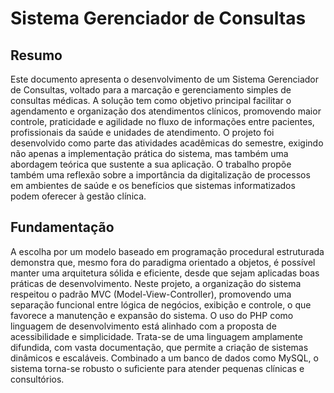 # Sistema Gerenciador de Consultas

## Resumo

Este documento apresenta o desenvolvimento de um Sistema Gerenciador de Consultas, voltado para a marcação e gerenciamento simples de consultas médicas. A solução tem como objetivo principal facilitar o agendamento e organização dos atendimentos clínicos, promovendo maior controle, praticidade e agilidade no fluxo de informações entre pacientes, profissionais da saúde e unidades de atendimento. O projeto foi desenvolvido como parte das atividades acadêmicas do semestre, exigindo não apenas a implementação prática do sistema, mas também uma abordagem teórica que sustente a sua aplicação. O trabalho propõe também uma reflexão sobre a importância da digitalização de processos em ambientes de saúde e os benefícios que sistemas informatizados podem oferecer à gestão clínica.

## Fundamentação

A escolha por um modelo baseado em programação procedural estruturada demonstra que, mesmo fora do paradigma orientado a objetos, é possível manter uma arquitetura sólida e eficiente, desde que sejam aplicadas boas práticas de desenvolvimento. Neste projeto, a organização do sistema respeitou o padrão MVC (Model-View-Controller), promovendo uma separação funcional entre lógica de negócios, exibição e controle, o que favorece a manutenção e expansão do sistema. O uso do PHP como linguagem de desenvolvimento está alinhado com a proposta de acessibilidade e simplicidade. Trata-se de uma linguagem amplamente difundida, com vasta documentação, que permite a criação de sistemas dinâmicos e escaláveis. Combinado a um banco de dados como MySQL, o sistema torna-se robusto o suficiente para atender pequenas clínicas e consultórios.
